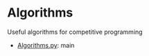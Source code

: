 # Algorithms

Useful algorithms for competitive programming

* [Algorithms.py](https://github.com/pullmay/Algorithms/blob/master/Algorithms.py): main
